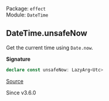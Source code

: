 Package: `effect`<br />
Module: `DateTime`<br />

## DateTime.unsafeNow

Get the current time using `Date.now`.

**Signature**

```ts
declare const unsafeNow: LazyArg<Utc>
```

[Source](https://github.com/Effect-TS/effect/tree/main/packages/effect/src/DateTime.ts#L514)

Since v3.6.0